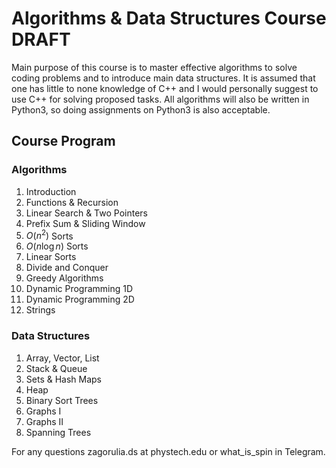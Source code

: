 # Algorithms & Data Structures Course DRAFT
Main purpose of this course is to master effective algorithms to solve coding problems and to introduce main data structures. It is assumed that one has little to none knowledge of C++ and I would personally suggest to use C++ for solving proposed tasks. All algorithms will also be written in Python3, so doing assignments on Python3 is also acceptable.

## Course Program
### Algorithms
1. Introduction
2. Functions & Recursion
3. Linear Search & Two Pointers
4. Prefix Sum \& Sliding Window
5. $O(n^2)$ Sorts
6. $O(n\log{n})$ Sorts
7. Linear Sorts
8. Divide and Conquer
9. Greedy Algorithms
10. Dynamic Programming 1D
11. Dynamic Programming 2D
12. Strings

### Data Structures
1. Array, Vector, List
2. Stack & Queue
3. Sets & Hash Maps
4. Heap
5. Binary Sort Trees
6. Graphs I
7. Graphs II
8. Spanning Trees

For any questions zagorulia.ds at phystech.edu or what_is_spin in Telegram.